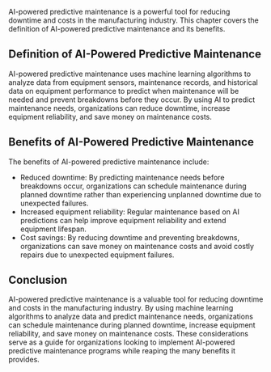 
AI-powered predictive maintenance is a powerful tool for reducing downtime and costs in the manufacturing industry. This chapter covers the definition of AI-powered predictive maintenance and its benefits.

Definition of AI-Powered Predictive Maintenance
-----------------------------------------------

AI-powered predictive maintenance uses machine learning algorithms to analyze data from equipment sensors, maintenance records, and historical data on equipment performance to predict when maintenance will be needed and prevent breakdowns before they occur. By using AI to predict maintenance needs, organizations can reduce downtime, increase equipment reliability, and save money on maintenance costs.

Benefits of AI-Powered Predictive Maintenance
---------------------------------------------

The benefits of AI-powered predictive maintenance include:

* Reduced downtime: By predicting maintenance needs before breakdowns occur, organizations can schedule maintenance during planned downtime rather than experiencing unplanned downtime due to unexpected failures.
* Increased equipment reliability: Regular maintenance based on AI predictions can help improve equipment reliability and extend equipment lifespan.
* Cost savings: By reducing downtime and preventing breakdowns, organizations can save money on maintenance costs and avoid costly repairs due to unexpected equipment failures.

Conclusion
----------

AI-powered predictive maintenance is a valuable tool for reducing downtime and costs in the manufacturing industry. By using machine learning algorithms to analyze data and predict maintenance needs, organizations can schedule maintenance during planned downtime, increase equipment reliability, and save money on maintenance costs. These considerations serve as a guide for organizations looking to implement AI-powered predictive maintenance programs while reaping the many benefits it provides.
